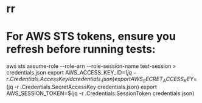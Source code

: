 # rr
# For AWS STS tokens, ensure you refresh before running tests:
aws sts assume-role --role-arn <your-role> --role-session-name test-session > credentials.json
export AWS_ACCESS_KEY_ID=$(jq -r .Credentials.AccessKeyId credentials.json)
export AWS_SECRET_ACCESS_KEY=$(jq -r .Credentials.SecretAccessKey credentials.json) 
export AWS_SESSION_TOKEN=$(jq -r .Credentials.SessionToken credentials.json)
